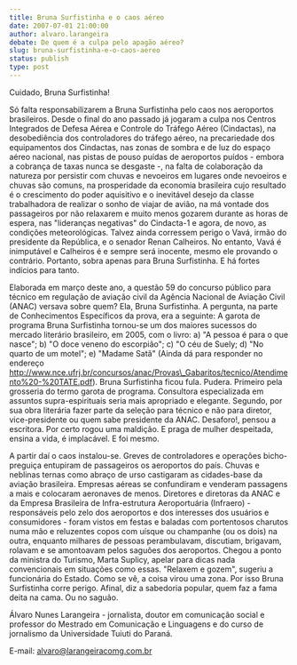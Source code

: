```yaml
---
title: Bruna Surfistinha e o caos aéreo
date: 2007-07-01 21:00:00
author: alvaro.larangeira
debate: De quem é a culpa pelo apagão aéreo?
slug: bruna-surfistinha-e-o-caos-aereo
status: publish 
type: post
---
```


Cuidado, Bruna Surfistinha!  

  

Só falta responsabilizarem a Bruna Surfistinha pelo caos nos aeroportos brasileiros. Desde o final do ano passado já jogaram a culpa nos Centros Integrados de Defesa Aérea e Controle do Tráfego Aéreo (Cindactas), na desobediência dos controladores do tráfego aéreo, na precariedade dos equipamentos dos Cindactas, nas zonas de sombra e de luz do espaço aéreo nacional, nas pistas de pouso puídas de aeroportos puídos - embora a cobrança de taxas nunca se desgaste -, na falta de colaboração da natureza por persistir com chuvas e nevoeiros em lugares onde nevoeiros e chuvas são comuns, na prosperidade da economia brasileira cujo resultado é o crescimento do poder aquisitivo e o inevitável desejo da classe trabalhadora de realizar o sonho de viajar de avião, na má vontade dos passageiros por não relaxarem e muito menos gozarem durante as horas de espera, nas "lideranças negativas" do Cindacta-1 e agora, de novo, as condições meteorológicas. Talvez ainda corressem perigo o Vavá, irmão do presidente da República, e o senador Renan Calheiros. No entanto, Vavá é inimputável e Calheiros é e sempre será inocente, mesmo ele provando o contrário. Portanto, sobra apenas para Bruna Surfistinha. E há fortes indícios para tanto.  

Elaborada em março deste ano, a questão 59 do concurso público para técnico em regulação de aviação civil da Agência Nacional de Aviação Civil (ANAC) versava sobre quem? Ela, Bruna Surfistinha. A pergunta, na parte de Conhecimentos Específicos da prova, era a seguinte: A garota de programa Bruna Surfistinha tornou-se um dos maiores sucessos do mercado literário brasileiro, em 2005, com o livro: a) "A pessoa é para o que nasce"; b) "O doce veneno do escorpião"; c) "O céu de Suely; d) "No quarto de um motel"; e) "Madame Satã" (Ainda dá para responder no endereço http://www.nce.ufrj.br/concursos/anac/Provas\_Gabaritos/tecnico/Atendimento%20-%20TATE.pdf). Bruna Surfistinha ficou fula. Pudera. Primeiro pela grosseria do termo garota de programa. Consultora especializada em assuntos supra-espirituais seria mais apropriado e elegante. Segundo, por sua obra literária fazer parte da seleção para técnico e não para diretor, vice-presidente ou quem sabe presidente da ANAC. Desaforo!, pensou a escritora. Por certo rogou uma maldição. E praga de mulher despeitada, ensina a vida, é implacável. E foi mesmo.  

A partir daí o caos instalou-se. Greves de controladores e operações bicho-preguiça entupiram de passageiros os aeroportos do país. Chuvas e neblinas ternas como abraço de urso castigaram as cidades-base da aviação brasileira. Empresas aéreas se confundiram e venderam passagens a mais e colocaram aeronaves de menos. Diretores e diretoras da ANAC e da Empresa Brasileira de Infra-estrutura Aeroportuária (Infraero) - responsáveis pelo zelo dos aeroportos e dos interesses dos usuários e consumidores - foram vistos em festas e baladas com portentosos charutos numa mão e reluzentes copos com uísque ou champanhe (ou os dois) na outra, enquanto milhares de pessoas perambulavam, discutiam, brigavam, rolavam e se amontoavam pelos saguões dos aeroportos. Chegou a ponto da ministra do Turismo, Marta Suplicy, apelar para dicas nada convencionais em situações como essas. "Relaxem e gozem", sugeriu a funcionária do Estado. Como se vê, a coisa virou uma zona. Por isso Bruna Surfistinha corre perigo. Afinal, diz a sabedoria popular, quem faz a fama deita na cama. Ou no saguão.  

  

Álvaro Nunes Larangeira - jornalista, doutor em comunicação social e professor do Mestrado em Comunicação e Linguagens e do curso de jornalismo da Universidade Tuiuti do Paraná.   

E-mail: alvaro@larangeiracomg.com.br

